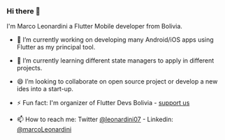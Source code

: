 ### Hi there 👋

I'm Marco Leonardini a Flutter Mobile developer from Bolivia.

- 🔭 I’m currently working on developing many Android/iOS apps using Flutter as my principal tool.

- 🌱 I’m currently learning different state managers to apply in different projects.

- 😄 I’m looking to collaborate on open source project or develop a new ides into a start-up.

- ⚡ Fun fact: I'm organizer of Flutter Devs Bolivia - [support us](https://www.meetup.com/flutter-devs-bolivia/)

- 📫 How to reach me: Twitter [@leonardini07](https://twitter.com/leonardini07) - Linkedin: [@marcoLeonardini](https://www.linkedin.com/in/marcoleonardini/)
